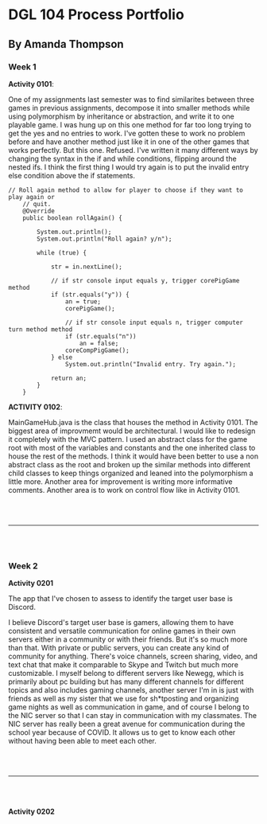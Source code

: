 # DGL 104 Process Portfolio

## By Amanda Thompson

### Week 1

**Activity 0101**:

One of my assignments last semester was to find similarites between three games in previous assignments, decompose it into smaller methods while using polymorphism by inheritance or abstraction, and write it to one playable game. I was hung up on this one method for far too long trying to get the yes and no entries to work. I've gotten these to work no problem before and have another method just like it in one of the other games that works perfectly. But this one. Refused. I've written it many different ways by changing the syntax in the if and while conditions, flipping around the nested ifs. I think the first thing I would try again is to put the invalid entry else condition above the if statements.

```
// Roll again method to allow for player to choose if they want to play again or
	// quit.
	@Override
	public boolean rollAgain() {

		System.out.println();
		System.out.println("Roll again? y/n");

		while (true) {

			str = in.nextLine();

			// if str console input equals y, trigger corePigGame method
			if (str.equals("y")) {
				an = true;
				corePigGame();

				// if str console input equals n, trigger computer turn method method
				if (str.equals("n"))
					an = false;
				coreCompPigGame();
			} else
				System.out.println("Invalid entry. Try again.");

			return an;
		}
	}
```

**ACTIVITY 0102**:

MainGameHub.java is the class that houses the method in Activity 0101. The biggest area of improvmemt would be architectural. I would like to redesign it completely with the MVC pattern. I used an abstract class for the game root with most of the variables and constants and the one inherited class to house the rest of the methods. I think it would have been better to use a non abstract class as the root and broken up the similar methods into different child classes to keep things organized and leaned into the polymorphism a little more.
Another area for improvement is writing more informative comments. 
Another area is to work on control flow like in Activity 0101.


<br/>
<br/>

________________________________________________________________________________________________________________________

<br/>
<br/>


### Week 2

**Activity 0201**

The app that I've chosen to assess to identify the target user base is Discord.

I believe Discord's target user base is gamers, allowing them to have consistent and versatile communication for online games in their own servers either in a community or with their friends. But it's so much more than that. With private or public servers, you can create any kind of community for anything. There's voice channels, screen sharing, video, and text chat that make it comparable to Skype and Twitch but much more customizable. I myself belong to different servers like Newegg, which is primarily about pc building but has many different channels for different topics and also includes gaming channels, another server I'm in is just with friends as well as my sister that we use for sh*tposting and organizing game nights as well as communication in game, and of course I belong to the NIC server so that I can stay in communication with my classmates. The NIC server has really been a great avenue for communication during the school year because of COVID. It allows us to get to know each other without having been able to meet each other.


<br/>
<br/>

________________________________________________________________________________________________________________________

<br/>
<br/>

**Activity 0202**



